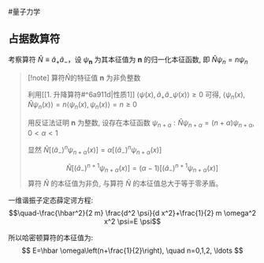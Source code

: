 #量子力学 

## 占据数算符 

考察算符 $\hat{N} \equiv \hat{a}_{+} \hat{a}_{-}$，设 $\psi_{\boldsymbol{n}}$ 为其本征值为 $\boldsymbol{n}$ 的归一化本征函数, 即 $\hat{N} \psi_n=n \psi_n$

>[!note] 算符$\hat{N}$的特征值 $\boldsymbol{n}$ 为非负整数
>
>利用[[1. 升降算符#^6a911d|性质1]] $\left\langle\psi(x), \hat{a}_{+} \hat{a}_{-} \psi(x)\right\rangle \geq 0$ 可得, $\left\langle\psi_n(x), \hat{N} \psi_n(x)\right\rangle=n\left\langle\psi_n(x), \psi_n(x)\right\rangle=n \geq 0$
>
>用反证法证明 $\boldsymbol{n}$ 为整数, 设存在本征函数 $\psi_{n+a}: \hat{N} \psi_{n+\alpha}=(n+\alpha) \psi_{n+\alpha}$, $0<\alpha<1$
>
>显然 $\hat{N}\left[\left(\hat{a}_{-}\right)^n \psi_{n+\alpha}(x)\right]=\alpha\left[\left(\hat{a}_{-}\right)^n \psi_{n+\alpha}(x)\right]$
>
>$$\hat{N}\left[\left(\hat{a}_{-}\right)^{n+1} \psi_{n+\alpha}(x)\right]=(\alpha-1)\left[\left(\hat{a}_{-}\right)^{n+1} \psi_{n+\alpha}(x)\right]$$
>算符 $\hat{N}$ 的本征值为非负, 与算符 $\hat{N}$ 的本征值总大于等于零矛盾。


一维谐振子定态薛定谔方程: $$\quad-\frac{\hbar^2}{2 m} \frac{d^2 \psi}{d x^2}+\frac{1}{2} m \omega^2 x^2 \psi=E \psi$$

所以哈密顿算符的本征值为:
$$
E=\hbar \omega\left(n+\frac{1}{2}\right), \quad n=0,1,2, \ldots
$$